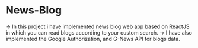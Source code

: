 # News-Blog
-> In this project i have implemented news blog web app based on ReactJS in which you can read blogs according to your custom search.
-> I have also implemented the Google Authorization, and G-News API for blogs data.
